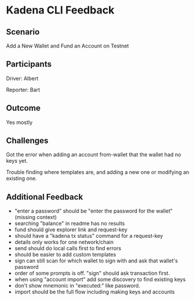 # Kadena CLI Feedback

## Scenario

Add a New Wallet and Fund an Account on Testnet

## Participants

Driver: Albert

Reporter: Bart

## Outcome

Yes mostly

## Challenges

Got the error when adding an account from-wallet that the wallet had no keys yet.

Trouble finding where templates are, and adding a new one or modifying an existing one.

## Additional Feedback

- "enter a password" should be "enter the password for the wallet" (missing context)
- searching "balance" in readme has no results
- fund should give explorer link and request-key
- should have a "kadena tx status" command for a request-key
- details only works for one network/chain
- send should do local calls first to find errors
- should be easier to add custom templates
- sign can still scan for which wallet to sign with and ask that wallet's password
- order of some prompts is off. "sign" should ask transaction first.
- when using "account import" add some discovery to find existing keys
- don't show mnemonic in "executed:" like password.
- import should be the full flow including making keys and accounts
